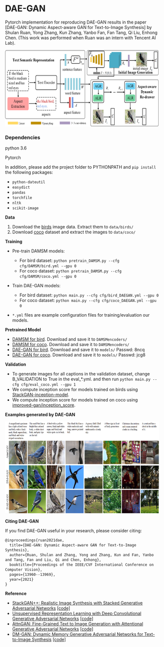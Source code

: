 # DAE-GAN


Pytorch implementation for reproducing DAE-GAN results in the paper [DAE-GAN: Dynamic Aspect-aware GAN for Text-to-Image Synthesis] by Shulan Ruan, Yong Zhang, Kun Zhang, Yanbo Fan, Fan Tang, Qi Liu, Enhong Chen. (This work was performed when Ruan was an intern with Tencent AI Lab). 

<img src="framework.png" width="800px" height="250px"/>


### Dependencies
python 3.6

Pytorch

In addition, please add the project folder to PYTHONPATH and `pip install` the following packages:
- `python-dateutil`
- `easydict`
- `pandas`
- `torchfile`
- `nltk`
- `scikit-image`



**Data**

1. Download the [birds](http://www.vision.caltech.edu/visipedia/CUB-200-2011.html) image data. Extract them to `data/birds/`
2. Download [coco](http://cocodataset.org/#download) dataset and extract the images to `data/coco/`



**Training**
- Pre-train DAMSM models:
  - For bird dataset: `python pretrain_DAMSM.py --cfg cfg/DAMSM/bird.yml --gpu 0`
  - For coco dataset: `python pretrain_DAMSM.py --cfg cfg/DAMSM/coco.yml --gpu 0`
 
- Train DAE-GAN models:
  - For bird dataset: `python main.py --cfg cfg/bird_DAEGAN.yml --gpu 0`
  - For coco dataset: `python main.py --cfg cfg/coco_DAEGAN.yml --gpu 0`

- `*.yml` files are example configuration files for training/evaluation our models.



**Pretrained Model**
- [DAMSM for bird](https://drive.google.com/open?id=1GNUKjVeyWYBJ8hEU-yrfYQpDOkxEyP3V). Download and save it to `DAMSMencoders/`
- [DAMSM for coco](https://drive.google.com/open?id=1zIrXCE9F6yfbEJIbNP5-YrEe2pZcPSGJ). Download and save it to `DAMSMencoders/`
- [DAE-GAN for bird](https://pan.baidu.com/s/1kkh3V0az_H44fiUaPbt9gw). Download and save it to `models/` Passwd: 8ncq
- [DAE-GAN for coco](https://pan.baidu.com/s/15Ye7dKSMqItjXvvB5O2g4g). Download and save it to `models/` Passwd: jcg8


**Validation**
- To generate images for all captions in the validation dataset, change B_VALIDATION to True in the eval_*.yml. and then run `python main.py --cfg cfg/eval_coco.yml --gpu 1`
- We compute inception score for models trained on birds using [StackGAN-inception-model](https://github.com/hanzhanggit/StackGAN-inception-model).
- We compute inception score for models trained on coco using [improved-gan/inception_score](https://github.com/openai/improved-gan/tree/master/inception_score).


**Examples generated by DAE-GAN**

<!--  bird example              |  coco example
:-------------------------:|:-------------------------:
![] -->
<img src="comparison.png" width="800px" height="300px"/>

**Citing DAE-GAN**

If you find DAE-GAN useful in your research, please consider citing:
```
@inproceedings{ruan2021dae,
  title={DAE-GAN: Dynamic Aspect-aware GAN for Text-to-Image Synthesis},
  author={Ruan, Shulan and Zhang, Yong and Zhang, Kun and Fan, Yanbo and Tang, Fan and Liu, Qi and Chen, Enhong},
  booktitle={Proceedings of the IEEE/CVF International Conference on Computer Vision},
  pages={13960--13969},
  year={2021}
}
```
<!-- 
```
@article{Tao18attngan,
  author    = {Tao Xu, Pengchuan Zhang, Qiuyuan Huang, Han Zhang, Zhe Gan, Xiaolei Huang, Xiaodong He},
  title     = {AttnGAN: Fine-Grained Text to Image Generation with Attentional Generative Adversarial Networks},
  Year = {2018},
  booktitle = {{CVPR}}
}
``` -->

**Reference**

- [StackGAN++: Realistic Image Synthesis with Stacked Generative Adversarial Networks](https://arxiv.org/abs/1710.10916) [[code]](https://github.com/hanzhanggit/StackGAN-v2)
- [Unsupervised Representation Learning with Deep Convolutional Generative Adversarial Networks](https://arxiv.org/abs/1511.06434) [[code]](https://github.com/carpedm20/DCGAN-tensorflow)
- [AttnGAN: Fine-Grained Text to Image Generation with Attentional Generative Adversarial Networks](https://openaccess.thecvf.com/content_cvpr_2018/papers/Xu_AttnGAN_Fine-Grained_Text_CVPR_2018_paper.pdf) [[code]](https://github.com/taoxugit/AttnGAN)
- [DM-GAN: Dynamic Memory Generative Adversarial Networks for Text-to-Image Synthesis](https://openaccess.thecvf.com/content_CVPR_2019/papers/Zhu_DM-GAN_Dynamic_Memory_Generative_Adversarial_Networks_for_Text-To-Image_Synthesis_CVPR_2019_paper.pdf) [[code]](https://github.com/MinfengZhu/DM-GAN)
